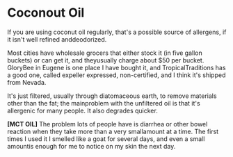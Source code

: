 # Coconout Oil

If you are using coconut oil regularly, that's a possible source of allergens, if it isn't well refined anddeodorized.

Most cities have wholesale grocers that either stock it (in five gallon buckets) or can get it, and theyusually charge about $50 per bucket. GloryBee in Eugene is one place I have bought it, and TropicalTraditions has a good one, called expeller expressed, non-certified, and I think it's shipped from Nevada.

It's just filtered, usually through diatomaceous earth, to remove materials other than the fat; the mainproblem with the unfiltered oil is that it's allergenic for many people. It also degrades quicker.

**[MCT OIL]**
The problem lots of people have is diarrhea or other bowel reaction when they take more than a very smallamount at a time. The first times I used it I smelled like a goat for several days, and even a small amountis enough for me to notice on my skin the next day. 

